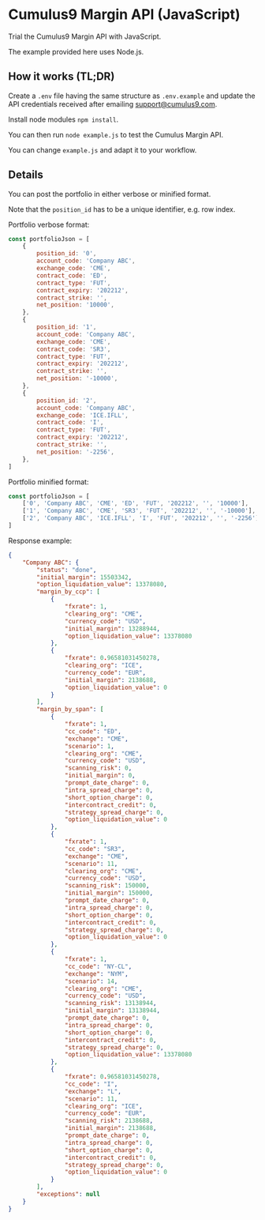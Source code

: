 # Cumulus9 Margin API (JavaScript)

Trial the Cumulus9 Margin API with JavaScript.

The example provided here uses Node.js.

## How it works (TL;DR)

Create a `.env` file having the same structure as `.env.example` and update the API credentials received after emailing support@cumulus9.com.

Install node modules `npm install`.

You can then run `node example.js` to test the Cumulus Margin API.

You can change `example.js` and adapt it to your workflow.

## Details

You can post the portfolio in either verbose or minified format.

Note that the `position_id` has to be a unique identifier, e.g. row index.

Portfolio verbose format:

```javascript
const portfolioJson = [
    {
        position_id: '0',
        account_code: 'Company ABC',
        exchange_code: 'CME',
        contract_code: 'ED',
        contract_type: 'FUT',
        contract_expiry: '202212',
        contract_strike: '',
        net_position: '10000',
    },
    {
        position_id: '1',
        account_code: 'Company ABC',
        exchange_code: 'CME',
        contract_code: 'SR3',
        contract_type: 'FUT',
        contract_expiry: '202212',
        contract_strike: '',
        net_position: '-10000',
    },
    {
        position_id: '2',
        account_code: 'Company ABC',
        exchange_code: 'ICE.IFLL',
        contract_code: 'I',
        contract_type: 'FUT',
        contract_expiry: '202212',
        contract_strike: '',
        net_position: '-2256',
    },
]
```

Portfolio minified format:

```javascript
const portfolioJson = [
    ['0', 'Company ABC', 'CME', 'ED', 'FUT', '202212', '', '10000'],
    ['1', 'Company ABC', 'CME', 'SR3', 'FUT', '202212', '', '-10000'],
    ['2', 'Company ABC', 'ICE.IFLL', 'I', 'FUT', '202212', '', '-2256'],
]
```

Response example:

```json
{
    "Company ABC": {
        "status": "done",
        "initial_margin": 15503342,
        "option_liquidation_value": 13378080,
        "margin_by_ccp": [
            {
                "fxrate": 1,
                "clearing_org": "CME",
                "currency_code": "USD",
                "initial_margin": 13288944,
                "option_liquidation_value": 13378080
            },
            {
                "fxrate": 0.96581031450278,
                "clearing_org": "ICE",
                "currency_code": "EUR",
                "initial_margin": 2138688,
                "option_liquidation_value": 0
            }
        ],
        "margin_by_span": [
            {
                "fxrate": 1,
                "cc_code": "ED",
                "exchange": "CME",
                "scenario": 1,
                "clearing_org": "CME",
                "currency_code": "USD",
                "scanning_risk": 0,
                "initial_margin": 0,
                "prompt_date_charge": 0,
                "intra_spread_charge": 0,
                "short_option_charge": 0,
                "intercontract_credit": 0,
                "strategy_spread_charge": 0,
                "option_liquidation_value": 0
            },
            {
                "fxrate": 1,
                "cc_code": "SR3",
                "exchange": "CME",
                "scenario": 11,
                "clearing_org": "CME",
                "currency_code": "USD",
                "scanning_risk": 150000,
                "initial_margin": 150000,
                "prompt_date_charge": 0,
                "intra_spread_charge": 0,
                "short_option_charge": 0,
                "intercontract_credit": 0,
                "strategy_spread_charge": 0,
                "option_liquidation_value": 0
            },
            {
                "fxrate": 1,
                "cc_code": "NY-CL",
                "exchange": "NYM",
                "scenario": 14,
                "clearing_org": "CME",
                "currency_code": "USD",
                "scanning_risk": 13138944,
                "initial_margin": 13138944,
                "prompt_date_charge": 0,
                "intra_spread_charge": 0,
                "short_option_charge": 0,
                "intercontract_credit": 0,
                "strategy_spread_charge": 0,
                "option_liquidation_value": 13378080
            },
            {
                "fxrate": 0.96581031450278,
                "cc_code": "I",
                "exchange": "L",
                "scenario": 11,
                "clearing_org": "ICE",
                "currency_code": "EUR",
                "scanning_risk": 2138688,
                "initial_margin": 2138688,
                "prompt_date_charge": 0,
                "intra_spread_charge": 0,
                "short_option_charge": 0,
                "intercontract_credit": 0,
                "strategy_spread_charge": 0,
                "option_liquidation_value": 0
            }
        ],
        "exceptions": null
    }
}
```
